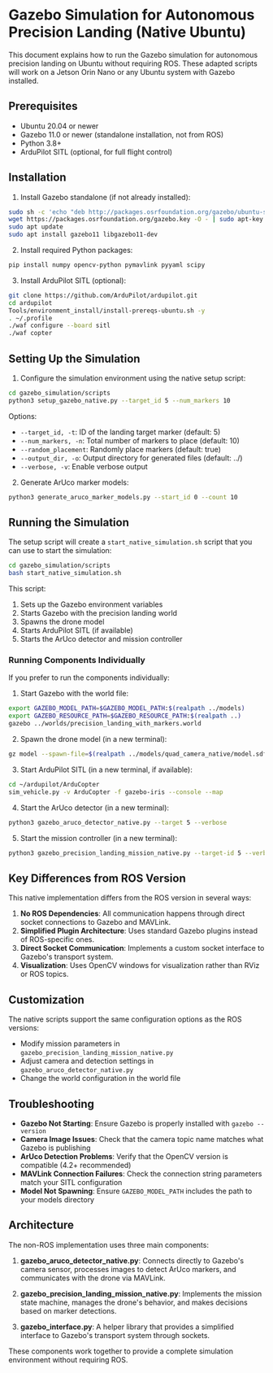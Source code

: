 # Gazebo Simulation for Autonomous Precision Landing (Native Ubuntu)

This document explains how to run the Gazebo simulation for autonomous precision landing on Ubuntu without requiring ROS. These adapted scripts will work on a Jetson Orin Nano or any Ubuntu system with Gazebo installed.

## Prerequisites

- Ubuntu 20.04 or newer
- Gazebo 11.0 or newer (standalone installation, not from ROS)
- Python 3.8+
- ArduPilot SITL (optional, for full flight control)

## Installation

1. Install Gazebo standalone (if not already installed):
```bash
sudo sh -c 'echo "deb http://packages.osrfoundation.org/gazebo/ubuntu-stable `lsb_release -cs` main" > /etc/apt/sources.list.d/gazebo-stable.list'
wget https://packages.osrfoundation.org/gazebo.key -O - | sudo apt-key add -
sudo apt update
sudo apt install gazebo11 libgazebo11-dev
```

2. Install required Python packages:
```bash
pip install numpy opencv-python pymavlink pyyaml scipy
```

3. Install ArduPilot SITL (optional):
```bash
git clone https://github.com/ArduPilot/ardupilot.git
cd ardupilot
Tools/environment_install/install-prereqs-ubuntu.sh -y
. ~/.profile
./waf configure --board sitl
./waf copter
```

## Setting Up the Simulation

1. Configure the simulation environment using the native setup script:
```bash
cd gazebo_simulation/scripts
python3 setup_gazebo_native.py --target_id 5 --num_markers 10
```

Options:
- `--target_id, -t`: ID of the landing target marker (default: 5)
- `--num_markers, -n`: Total number of markers to place (default: 10)
- `--random_placement`: Randomly place markers (default: true)
- `--output_dir, -o`: Output directory for generated files (default: ../)
- `--verbose, -v`: Enable verbose output

2. Generate ArUco marker models:
```bash
python3 generate_aruco_marker_models.py --start_id 0 --count 10
```

## Running the Simulation

The setup script will create a `start_native_simulation.sh` script that you can use to start the simulation:

```bash
cd gazebo_simulation/scripts
bash start_native_simulation.sh
```

This script:
1. Sets up the Gazebo environment variables
2. Starts Gazebo with the precision landing world
3. Spawns the drone model
4. Starts ArduPilot SITL (if available)
5. Starts the ArUco detector and mission controller

### Running Components Individually

If you prefer to run the components individually:

1. Start Gazebo with the world file:
```bash
export GAZEBO_MODEL_PATH=$GAZEBO_MODEL_PATH:$(realpath ../models)
export GAZEBO_RESOURCE_PATH=$GAZEBO_RESOURCE_PATH:$(realpath ..)
gazebo ../worlds/precision_landing_with_markers.world
```

2. Spawn the drone model (in a new terminal):
```bash
gz model --spawn-file=$(realpath ../models/quad_camera_native/model.sdf) --model-name=quad_camera -x 0 -y 0 -z 0.2
```

3. Start ArduPilot SITL (in a new terminal, if available):
```bash
cd ~/ardupilot/ArduCopter
sim_vehicle.py -v ArduCopter -f gazebo-iris --console --map
```

4. Start the ArUco detector (in a new terminal):
```bash
python3 gazebo_aruco_detector_native.py --target 5 --verbose
```

5. Start the mission controller (in a new terminal):
```bash
python3 gazebo_precision_landing_mission_native.py --target-id 5 --verbose
```

## Key Differences from ROS Version

This native implementation differs from the ROS version in several ways:

1. **No ROS Dependencies**: All communication happens through direct socket connections to Gazebo and MAVLink.
2. **Simplified Plugin Architecture**: Uses standard Gazebo plugins instead of ROS-specific ones.
3. **Direct Socket Communication**: Implements a custom socket interface to Gazebo's transport system.
4. **Visualization**: Uses OpenCV windows for visualization rather than RViz or ROS topics.

## Customization

The native scripts support the same configuration options as the ROS versions:

- Modify mission parameters in `gazebo_precision_landing_mission_native.py`
- Adjust camera and detection settings in `gazebo_aruco_detector_native.py`
- Change the world configuration in the world file

## Troubleshooting

- **Gazebo Not Starting**: Ensure Gazebo is properly installed with `gazebo --version`
- **Camera Image Issues**: Check that the camera topic name matches what Gazebo is publishing
- **ArUco Detection Problems**: Verify that the OpenCV version is compatible (4.2+ recommended)
- **MAVLink Connection Failures**: Check the connection string parameters match your SITL configuration
- **Model Not Spawning**: Ensure `GAZEBO_MODEL_PATH` includes the path to your models directory

## Architecture

The non-ROS implementation uses three main components:

1. **gazebo_aruco_detector_native.py**: Connects directly to Gazebo's camera sensor, processes images to detect ArUco markers, and communicates with the drone via MAVLink.

2. **gazebo_precision_landing_mission_native.py**: Implements the mission state machine, manages the drone's behavior, and makes decisions based on marker detections.

3. **gazebo_interface.py**: A helper library that provides a simplified interface to Gazebo's transport system through sockets.

These components work together to provide a complete simulation environment without requiring ROS.
